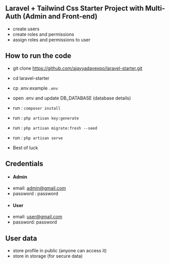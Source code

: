 ## Laravel + Tailwind Css Starter Project with Multi-Auth (Admin and Front-end)

- create users 
- create roles and permissions
- assign roles and permissions to user



## How to run the code
- git clone https://github.com/ajayyadavexpo/laravel-starter.git
- cd laravel-starter
- cp .env.example `.env`
- open .env and update DB_DATABASE (database details)
- run : `composer install`
- run : `php artisan key:generate`
- run : `php artisan migrate:fresh --seed`
- run : `php artisan serve`

- Best of luck 


## Credentials
- #### Admin
- email: admin@gmail.com
- password : password
- #### User
- email: user@gmail.com
- password: password

## User data
- store profile in public (anyone can access it)
- store in storage (for secure data)
